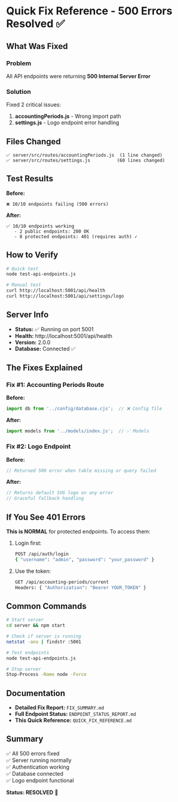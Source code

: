 # Quick Fix Reference - 500 Errors Resolved ✅

## What Was Fixed

### Problem
All API endpoints were returning **500 Internal Server Error**

### Solution
Fixed 2 critical issues:

1. **accountingPeriods.js** - Wrong import path
2. **settings.js** - Logo endpoint error handling

## Files Changed

```
✅ server/src/routes/accountingPeriods.js  (1 line changed)
✅ server/src/routes/settings.js          (60 lines changed)
```

## Test Results

**Before:**
```
❌ 10/10 endpoints failing (500 errors)
```

**After:**
```
✅ 10/10 endpoints working
   - 2 public endpoints: 200 OK
   - 8 protected endpoints: 401 (requires auth) ✓
```

## How to Verify

```bash
# Quick test
node test-api-endpoints.js

# Manual test
curl http://localhost:5001/api/health
curl http://localhost:5001/api/settings/logo
```

## Server Info

- **Status:** ✅ Running on port 5001
- **Health:** http://localhost:5001/api/health
- **Version:** 2.0.0
- **Database:** Connected ✅

## The Fixes Explained

### Fix #1: Accounting Periods Route
**Before:**
```javascript
import db from '../config/database.cjs';  // ❌ Config file
```

**After:**
```javascript
import models from '../models/index.js';  // ✅ Models
```

### Fix #2: Logo Endpoint
**Before:**
```javascript
// Returned 500 error when table missing or query failed
```

**After:**
```javascript
// Returns default SVG logo on any error
// Graceful fallback handling
```

## If You See 401 Errors

**This is NORMAL** for protected endpoints. To access them:

1. Login first:
   ```bash
   POST /api/auth/login
   { "username": "admin", "password": "your_password" }
   ```

2. Use the token:
   ```bash
   GET /api/accounting-periods/current
   Headers: { "Authorization": "Bearer YOUR_TOKEN" }
   ```

## Common Commands

```bash
# Start server
cd server && npm start

# Check if server is running
netstat -ano | findstr :5001

# Test endpoints
node test-api-endpoints.js

# Stop server
Stop-Process -Name node -Force
```

## Documentation

- **Detailed Fix Report:** `FIX_SUMMARY.md`
- **Full Endpoint Status:** `ENDPOINT_STATUS_REPORT.md`
- **This Quick Reference:** `QUICK_FIX_REFERENCE.md`

## Summary

✅ All 500 errors fixed  
✅ Server running normally  
✅ Authentication working  
✅ Database connected  
✅ Logo endpoint functional  

**Status: RESOLVED** 🎉
